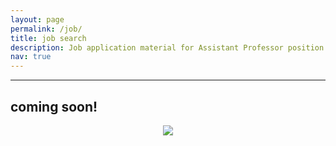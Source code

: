 ```yaml
---
layout: page
permalink: /job/
title: job search
description: Job application material for Assistant Professor position in Fall 2021.
nav: true
---
```

___

## coming soon!

<p align="center">
  <img src="https://github.com/giuliaguidi/giuliaguidi.github.io/blob/source/_images/imgturtle.png">
</p>